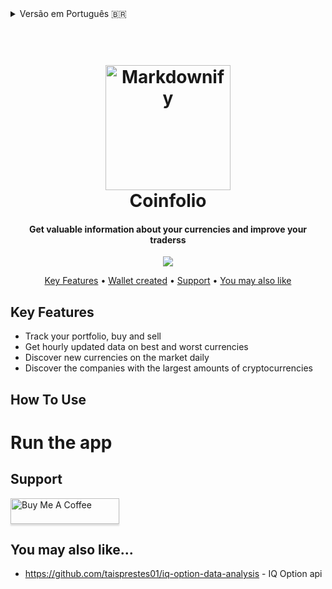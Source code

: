 
<details>
<summary>Versão em Português 🇧🇷 </summary>

</details>
<h1 align="center">
  <br>
  <a href="http://www.amitmerchant.com/electron-markdownify"><img src="https://github.com/taisprestes01/Coinfolio/assets/108246691/37a4d5e8-2b84-4d10-8bef-708c94e1b177" alt="Markdownify" width="200"></a>
  <br>
  Coinfolio
  <br>
</h1>

<h4 align="center">
Get valuable information about your currencies and improve your traderss</h4>

<p align="center">
  <a href="https://www.npmjs.com/package/npm/v/9.7.1">
    <img src="https://d25lcipzij17d.cloudfront.net/badge.svg?id=js&r=r&ts=1683906897&type=6e&v=9.7.1&x2=0">
  </a>
</p>

<p align="center">
  <a href="#key-features">Key Features</a> •
  <a href="#wallet-created">Wallet created</a> •
  <a href="#support">Support</a> •
  <a href="#you-may-also-like">You may also like</a> 
</p>

## Key Features

* Track your portfolio, buy and sell
* Get hourly updated data on best and worst currencies
* Discover new currencies on the market daily
* Discover the companies with the largest amounts of cryptocurrencies
  
## How To Use

# Run the app

## Support

<a href="https://www.buymeacoffee.com/taisprestek" target="_blank"><img src="https://www.buymeacoffee.com/assets/img/custom_images/black_img.png" alt="Buy Me A Coffee" style="height: 41px !important;width: 174px !important;box-shadow: 0px 3px 2px 0px rgba(190, 190, 190, 0.5) !important;-webkit-box-shadow: 0px 3px 2px 0px rgba(190, 190, 190, 0.5) !important;" ></a>


## You may also like...

- https://github.com/taisprestes01/iq-option-data-analysis - IQ Option api

